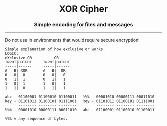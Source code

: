 <h1 align="center">XOR Cipher</h1>
<h3 align="center">Simple encoding for files and messages</h3>

---
Do not use in environments that would require secure encryption!

```
Simple explanation of how exclusive or works.
LOGIC:
eXclusive OR          OR
INPUT|OUTPUT     INPUT|OUTPUT
-----|------     -----|------
A   B| XOR       A   B|  OR
0   0|  0        0   0|   0
0   1|  1        0   1|   1
1   0|  1        1   0|   1
1   1|  0        1   1|   1

abc - 01100001 01100010 01100011   %%% - 00001010 00000111 00011010
key - 01101011 01100101 01111001   key - 01101011 01100101 01111001
      -------- -------- --------         -------- -------- --------
%%% - 00001010 00000111 00011010   abc - 01100001 01100010 01100011

%%% = any sequence of bytes.
```
